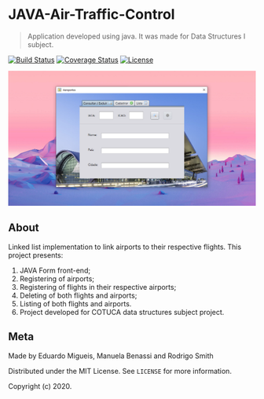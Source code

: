 # JAVA-Air-Traffic-Control
> Application developed using java. It was made for Data Structures I subject.

[![Build Status](http://img.shields.io/travis/badges/badgerbadgerbadger.svg?style=flat-square)](https://travis-ci.org/badges/badgerbadgerbadger) [![Coverage Status](http://img.shields.io/coveralls/badges/badgerbadgerbadger.svg?style=flat-square)](https://coveralls.io/r/badges/badgerbadgerbadger) [![License](http://img.shields.io/:license-mit-blue.svg?style=flat-square)](http://badges.mit-license.org)

[![header.png](header.png)]()

## About
Linked list implementation to link airports to their respective flights. This project presents:

1. JAVA Form front-end;
2. Registering of airports;
3. Registering of flights in their respective airports;
4. Deleting of both flights and airports;
5. Listing of both flights and airports.
6. Project developed for COTUCA data structures subject project.

## Meta

Made by Eduardo Migueis, Manuela Benassi and Rodrigo Smith

Distributed under the MIT License. See `LICENSE` for more information.

Copyright (c) 2020.